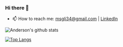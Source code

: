 ### Hi there 👋

<!--
**lima-anderson/lima-anderson** is a ✨ _special_ ✨ repository because its `README.md` (this file) appears on your GitHub profile.

Here are some ideas to get you started:

- 🔭 I’m currently working on ...
- 🌱 I’m currently learning ...
- 👯 I’m looking to collaborate on ...
- 🤔 I’m looking for help with ...
- 💬 Ask me about ...
- 📫 How to reach me: ...
- 😄 Pronouns: ...
- ⚡ Fun fact: ...
-->
- 📫 How to reach me: msgli34@gmail.com | [LinkedIn](https://www.linkedin.com/in/anderson-lima-8888731a3/) 

![Anderson's github stats](https://github-readme-stats.vercel.app/api?username=lima-anderson&show_icons=true)

[![Top Langs](https://github-readme-stats.vercel.app/api/top-langs/?username=lima-anderson&langs_count=8)](https://github.com/anuraghazra/github-readme-stats)

